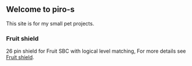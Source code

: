 ## Welcome to piro-s

This site is for my small pet projects.

### Fruit shield

26 pin shield for Fruit SBC with logical level matching, For more details see [Fruit shield](https://github.com/piro-s/fruit_shield).
